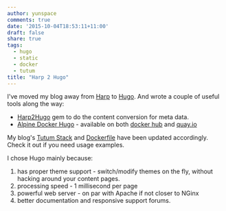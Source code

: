 ```yaml
---
author: yunspace
comments: true
date: '2015-10-04T18:53:11+11:00'
draft: false
share: true
tags:
  - hugo
  - static
  - docker
  - tutum
title: "Harp 2 Hugo"
---
```


I've moved my blog away from [Harp](http://harpjs.com/) to [Hugo](https://gohugo.io/). And wrote a couple of useful tools along the way:

 - [Harp2Hugo](https://rubygems.org/gems/harp2hugo) gem to do the content conversion for meta data.
 - [Alpine Docker Hugo](https://github.com/TechnoTycoon/docker-alpine-hugo) - available on both
 [docker hub](https://hub.docker.com/r/technotycoon/alpine-hugo/) and [quay.io](https://quay.io/repository/technotycoon/alpine-hugo)

My blog's [Tutum Stack](https://github.com/yunspace/yunspace.com/blob/master/docker-compose.yml)
and [Dockerfile](https://github.com/yunspace/yunspace.com/blob/master/Dockerfile) have been updated accordingly.
Check it out if you need usage examples.

I chose Hugo mainly because:

 1. has proper theme support - switch/modify themes on the fly, without hacking around your content pages.
 2. processing speed - 1 millisecond per page
 3. powerful web server - on par with Apache if not closer to NGinx
 4. better documentation and responsive support forums.
